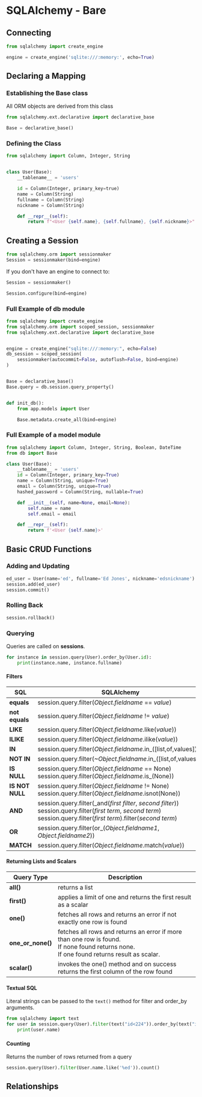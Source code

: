 # SQLAlchemy - Bare

## Connecting

```python
from sqlalchemy import create_engine

engine = create_engine('sqlite:///:memory:', echo=True)
```

## Declaring a Mapping

### Establishing the Base class

All ORM objects are derived from this class

```python
from sqlalchemy.ext.declarative import declarative_base

Base = declarative_base()
```

### Defining the Class

```python
from sqlalchemy import Column, Integer, String


class User(Base):
    __tablename__ = 'users'

    id = Column(Integer, primary_key=true)
    name = Column(String)
    fullname = Column(String)
    nickname = Column(String)

    def __repr__(self):
        return f"<User {self.name}, {self.fullname}, {self.nickname}>"
```

## Creating a Session

```python
from sqlalchemy.orm import sessionmaker
Session = sessionmaker(bind=engine)
```

If you don't have an engine to connect to:

```python
Session = sessionmaker()

Session.configure(bind=engine)
```

### Full Example of db module

```python
from sqlalchemy import create_engine
from sqlalchemy.orm import scoped_session, sessionmaker
from sqlalchemy.ext.declarative import declarative_base


engine = create_engine("sqlite:///:memory:", echo=False)
db_session = scoped_session(
    sessionmaker(autocommit=False, autoflush=False, bind=engine)
)


Base = declarative_base()
Base.query = db.session.query_property()


def init_db():
    from app.models import User

    Base.metadata.create_all(bind=engine)
```

### Full Example of a model module

```python
from sqlalchemy import Column, Integer, String, Boolean, DateTime
from db import Base

class User(Base):
    __tablename__ = 'users'
    id = Column(Integer, primary_key=True)
    name = Column(String, unique=True)
    email = Column(String, unique=True)
    hashed_password = Column(String, nullable=True)

    def __init__(self, name=None, email=None):
        self.name = name
        self.email = email

    def __repr__(self):
        return f'<User {self.name}>'
```

## Basic CRUD Functions

### Adding and Updating

```python
ed_user = User(name='ed', fullname='Ed Jones', nickname='edsnickname')
session.add(ed_user)
session.commit()
```

### Rolling Back

```python
session.rollback()
```

### Querying

Queries are called on __sessions__.

```python
for instance in session.query(User).order_by(User.id):
    print(instance.name, instance.fullname)
```

#### Filters

| SQL | SQLAlchemy |
|-----|----|
| **equals**| session.query.filter(_Object.fieldname_ == _value_)|
| **not equals** | session.query.filter(_Object.fieldname_ != _value_) |
| **LIKE** | session.query.filter(_Object.fieldname_.like(_value_)) |
| **ILIKE** | session.query.filter(_Object.fieldname_.ilike(_value_)) |
| **IN** | session.query.filter(_Object.fieldname_.in\_([list,of,values])) |
| **NOT IN** | session.query.filter(*~Object.fieldname*.in_([list,of,values])) |
| **IS NULL** | session.query.filter(*Object.fieldname* == None) <br> session.query.filter(_Object.fieldname_.is\_(None)) |
| **IS NOT NULL** | session.query.filter(_Object.fieldname_ != None)<br>session.query.filter(_Object.fieldname_.isnot(None)) |
| **AND** | session.query.filter(_and(*first filter*, *second filter*))<br>session.query.filter(*first term*, *second term*)<br>session.query.filter(*first term*).filter(*second term*)|
| **OR** | session.query.filter(or\_(_Object.fieldname1_, _Object.fieldname2_))|
| **MATCH** | session.query.filter(_Object.fieldname_.match(*value*))|

#### Returning Lists and Scalars

| Query Type | Description|
|---|---|
| **all()** | returns a list |
| **first()** | applies a limit of one and returns the first result as a scalar|
| **one()**| fetches all rows and returns an error if not exactly one row is found|
|**one\_or\_none()**| fetches all rows and returns an error if more than one row is found.<br>  If none found returns none.<br> If one found returns  result as scalar.|
|**scalar()**| invokes the one() method and on success returns the first column of the row found|

#### Textual SQL

Literal strings can be passed to the `text()` method for filter and order_by arguments.

```python
from sqlalchemy import text
for user in session.query(User).filter(text("id<224")).order_by(text("id")).all():
    print(user.name)
```

#### Counting

Returns the number of rows returned from a query

```python
session.query(User).filter(User.name.like('%ed')).count()
```

## Relationships
